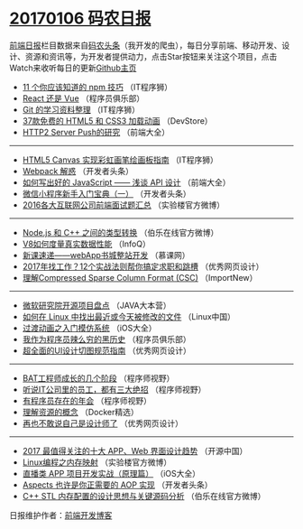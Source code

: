 # [20170106 码农日报](06.md)

[前端日报](http://caibaojian.com/c/news)栏目数据来自[码农头条](http://hao.caibaojian.com/)（我开发的爬虫），每日分享前端、移动开发、设计、资源和资讯等，为开发者提供动力，点击Star按钮来关注这个项目，点击Watch来收听每日的更新[Github主页](https://github.com/kujian/frontendDaily)
* [11 个你应该知道的 npm 技巧](http://hao.caibaojian.com/20791.html) （IT程序狮）
* [React 还是 Vue](http://hao.caibaojian.com/20758.html) （程序员俱乐部）
* [Git 的学习资料整理](http://hao.caibaojian.com/20792.html) （IT程序狮）
* [37款免费的 HTML5 和 CSS3 加载动画](http://hao.caibaojian.com/20790.html) （DevStore）
* [HTTP2 Server Push的研究](http://hao.caibaojian.com/20741.html) （前端大全）

***
* [HTML5 Canvas 实现彩虹画笔绘画板指南](http://hao.caibaojian.com/20795.html) （IT程序狮）
* [Webpack 解惑](http://hao.caibaojian.com/20763.html) （开发者头条）
* [如何写出好的 JavaScript —— 浅谈 API 设计](http://hao.caibaojian.com/20743.html) （前端大全）
* [微信小程序新手入门宝典（一）](http://hao.caibaojian.com/20762.html) （开发者头条）
* [2016各大互联网公司前端面试题汇总](http://hao.caibaojian.com/20787.html) （实验楼官方微博）

***
* [Node.js 和 C++ 之间的类型转换](http://hao.caibaojian.com/20806.html) （伯乐在线官方微博）
* [V8如何度量真实数据性能](http://hao.caibaojian.com/20718.html) （InfoQ）
* [新课速递——webApp书城整站开发](http://hao.caibaojian.com/20719.html) （慕课网）
* [2017年找工作？12个实战法则帮你搞定求职和跳槽](http://hao.caibaojian.com/20799.html) （优秀网页设计）
* [理解Compressed Sparse Column Format (CSC)](http://hao.caibaojian.com/20720.html) （ImportNew）

***
* [微软研究院开源项目盘点](http://hao.caibaojian.com/20757.html) （JAVA大本营）
* [如何在 Linux 中找出最近或今天被修改的文件](http://hao.caibaojian.com/20737.html) （Linux中国）
* [过渡动画之入门模仿系统](http://hao.caibaojian.com/20724.html) （iOS大全）
* [我作为程序员辣么穷的黑历史](http://hao.caibaojian.com/20759.html) （程序员俱乐部）
* [超全面的UI设计切图规范指南](http://hao.caibaojian.com/20800.html) （优秀网页设计）

***
* [BAT工程师成长的几个阶段](http://hao.caibaojian.com/20782.html) （程序师视野）
* [听说IT公司里的员工，都有三大绝招](http://hao.caibaojian.com/20783.html) （程序师视野）
* [有程序员存在的年会](http://hao.caibaojian.com/20784.html) （程序师视野）
* [理解资源的概念](http://hao.caibaojian.com/20722.html) （Docker精选）
* [再也不敢说自己是设计师了](http://hao.caibaojian.com/20798.html) （优秀网页设计）

***
* [2017 最值得关注的十大 APP、Web 界面设计趋势](http://hao.caibaojian.com/20797.html) （开源中国）
* [Linux编程之内存映射](http://hao.caibaojian.com/20789.html) （实验楼官方微博）
* [直播类 APP 项目开发实战（原理篇）](http://hao.caibaojian.com/20723.html) （iOS大全）
* [Aspects 也许是你正需要的 AOP 实现](http://hao.caibaojian.com/20767.html) （开发者头条）
* [C++ STL 内存配置的设计思想与关键源码分析](http://hao.caibaojian.com/20803.html) （伯乐在线官方微博）

日报维护作者：[前端开发博客](http://caibaojian.com/) 